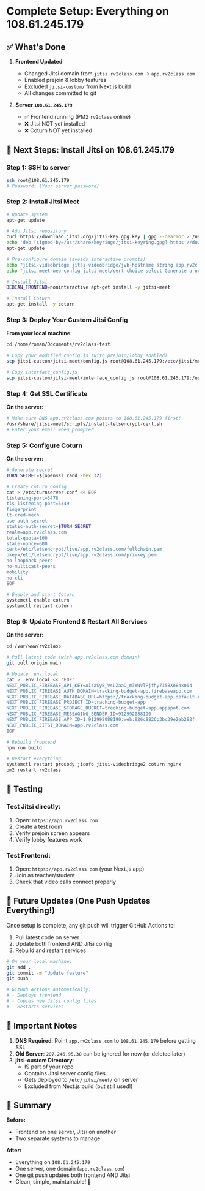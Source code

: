 # Complete Setup: Everything on 108.61.245.179

## ✅ What's Done

1. **Frontend Updated**
   - Changed Jitsi domain from `jitsi.rv2class.com` → `app.rv2class.com`
   - Enabled prejoin & lobby features
   - Excluded `jitsi-custom/` from Next.js build
   - All changes committed to git

2. **Server `108.61.245.179`**
   - ✅ Frontend running (PM2 `rv2class` online)
   - ❌ Jitsi NOT yet installed
   - ❌ Coturn NOT yet installed

## 🎯 Next Steps: Install Jitsi on 108.61.245.179

### Step 1: SSH to server
```bash
ssh root@108.61.245.179
# Password: [Your server password]
```

### Step 2: Install Jitsi Meet
```bash
# Update system
apt-get update

# Add Jitsi repository
curl https://download.jitsi.org/jitsi-key.gpg.key | gpg --dearmor > /usr/share/keyrings/jitsi-keyring.gpg
echo 'deb [signed-by=/usr/share/keyrings/jitsi-keyring.gpg] https://download.jitsi.org stable/' | tee /etc/apt/sources.list.d/jitsi-stable.list
apt-get update

# Pre-configure domain (avoids interactive prompts)
echo "jitsi-videobridge jitsi-videobridge/jvb-hostname string app.rv2class.com" | debconf-set-selections
echo "jitsi-meet-web-config jitsi-meet/cert-choice select Generate a new self-signed certificate" | debconf-set-selections

# Install Jitsi
DEBIAN_FRONTEND=noninteractive apt-get install -y jitsi-meet

# Install Coturn
apt-get install -y coturn
```

### Step 3: Deploy Your Custom Jitsi Config
**From your local machine:**
```bash
cd /home/roman/Documents/rv2class-test

# Copy your modified config.js (with prejoin/lobby enabled)
scp jitsi-custom/jitsi-meet/config.js root@108.61.245.179:/etc/jitsi/meet/app.rv2class.com-config.js

# Copy interface_config.js
scp jitsi-custom/jitsi-meet/interface_config.js root@108.61.245.179:/usr/share/jitsi-meet/interface_config.js
```

### Step 4: Get SSL Certificate
**On the server:**
```bash
# Make sure DNS app.rv2class.com points to 108.61.245.179 first!
/usr/share/jitsi-meet/scripts/install-letsencrypt-cert.sh
# Enter your email when prompted
```

### Step 5: Configure Coturn
**On the server:**
```bash
# Generate secret
TURN_SECRET=$(openssl rand -hex 32)

# Create Coturn config
cat > /etc/turnserver.conf << EOF
listening-port=3478
tls-listening-port=5349
fingerprint
lt-cred-mech
use-auth-secret
static-auth-secret=$TURN_SECRET
realm=app.rv2class.com
total-quota=100
stale-nonce=600
cert=/etc/letsencrypt/live/app.rv2class.com/fullchain.pem
pkey=/etc/letsencrypt/live/app.rv2class.com/privkey.pem
no-loopback-peers
no-multicast-peers
mobility
no-cli
EOF

# Enable and start Coturn
systemctl enable coturn
systemctl restart coturn
```

### Step 6: Update Frontend & Restart All Services
**On the server:**
```bash
cd /var/www/rv2class

# Pull latest code (with app.rv2class.com domain)
git pull origin main

# Update .env.local
cat > .env.local << 'EOF'
NEXT_PUBLIC_FIREBASE_API_KEY=AIzaSyB_VsLZaaQ_m3WNVlPjfhy715BXo8ax004
NEXT_PUBLIC_FIREBASE_AUTH_DOMAIN=tracking-budget-app.firebaseapp.com
NEXT_PUBLIC_FIREBASE_DATABASE_URL=https://tracking-budget-app-default-rtdb.firebaseio.com
NEXT_PUBLIC_FIREBASE_PROJECT_ID=tracking-budget-app
NEXT_PUBLIC_FIREBASE_STORAGE_BUCKET=tracking-budget-app.appspot.com
NEXT_PUBLIC_FIREBASE_MESSAGING_SENDER_ID=912992088190
NEXT_PUBLIC_FIREBASE_APP_ID=1:912992088190:web:926c8826b3bc39e2eb282f
NEXT_PUBLIC_JITSI_DOMAIN=app.rv2class.com
EOF

# Rebuild frontend
npm run build

# Restart everything
systemctl restart prosody jicofo jitsi-videobridge2 coturn nginx
pm2 restart rv2class
```

## 🧪 Testing

### Test Jitsi directly:
1. Open: `https://app.rv2class.com`
2. Create a test room
3. Verify prejoin screen appears
4. Verify lobby features work

### Test Frontend:
1. Open: `https://app.rv2class.com` (your Next.js app)
2. Join as teacher/student
3. Check that video calls connect properly

## 🔄 Future Updates (One Push Updates Everything!)

Once setup is complete, any git push will trigger GitHub Actions to:
1. Pull latest code on server
2. Update both frontend AND Jitsi config
3. Rebuild and restart services

```bash
# On your local machine:
git add .
git commit -m "Update feature"
git push

# GitHub Actions automatically:
# - Deploys frontend
# - Copies new Jitsi config files
# - Restarts services
```

## 📝 Important Notes

1. **DNS Required**: Point `app.rv2class.com` to `108.61.245.179` before getting SSL
2. **Old Server**: `207.246.95.30` can be ignored for now (or deleted later)
3. **jitsi-custom Directory**: 
   - IS part of your repo
   - Contains Jitsi server config files
   - Gets deployed to `/etc/jitsi/meet/` on server
   - Excluded from Next.js build (but still used!)

## 🎯 Summary

**Before:**
- Frontend on one server, Jitsi on another
- Two separate systems to manage

**After:**
- Everything on `108.61.245.179`
- One server, one domain (`app.rv2class.com`)
- One git push updates both frontend AND Jitsi
- Clean, simple, maintainable! 🚀
